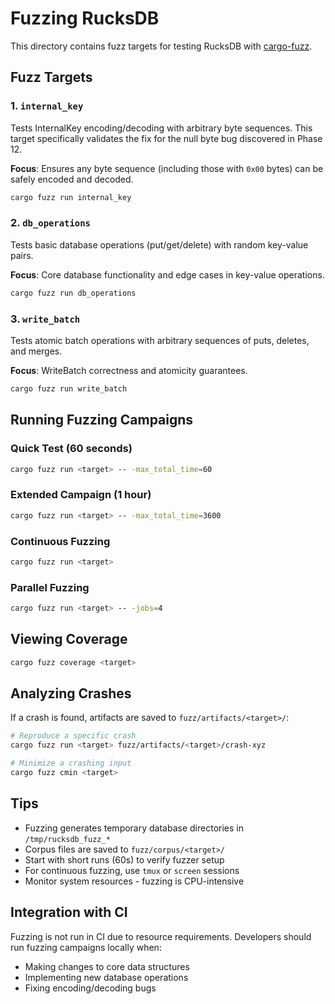 # Fuzzing RucksDB

This directory contains fuzz targets for testing RucksDB with [cargo-fuzz](https://github.com/rust-fuzz/cargo-fuzz).

## Fuzz Targets

### 1. `internal_key`
Tests InternalKey encoding/decoding with arbitrary byte sequences. This target specifically validates the fix for the null byte bug discovered in Phase 12.

**Focus**: Ensures any byte sequence (including those with `0x00` bytes) can be safely encoded and decoded.

```bash
cargo fuzz run internal_key
```

### 2. `db_operations`
Tests basic database operations (put/get/delete) with random key-value pairs.

**Focus**: Core database functionality and edge cases in key-value operations.

```bash
cargo fuzz run db_operations
```

### 3. `write_batch`
Tests atomic batch operations with arbitrary sequences of puts, deletes, and merges.

**Focus**: WriteBatch correctness and atomicity guarantees.

```bash
cargo fuzz run write_batch
```

## Running Fuzzing Campaigns

### Quick Test (60 seconds)
```bash
cargo fuzz run <target> -- -max_total_time=60
```

### Extended Campaign (1 hour)
```bash
cargo fuzz run <target> -- -max_total_time=3600
```

### Continuous Fuzzing
```bash
cargo fuzz run <target>
```

### Parallel Fuzzing
```bash
cargo fuzz run <target> -- -jobs=4
```

## Viewing Coverage
```bash
cargo fuzz coverage <target>
```

## Analyzing Crashes

If a crash is found, artifacts are saved to `fuzz/artifacts/<target>/`:

```bash
# Reproduce a specific crash
cargo fuzz run <target> fuzz/artifacts/<target>/crash-xyz

# Minimize a crashing input
cargo fuzz cmin <target>
```

## Tips

- Fuzzing generates temporary database directories in `/tmp/rucksdb_fuzz_*`
- Corpus files are saved to `fuzz/corpus/<target>/`
- Start with short runs (60s) to verify fuzzer setup
- For continuous fuzzing, use `tmux` or `screen` sessions
- Monitor system resources - fuzzing is CPU-intensive

## Integration with CI

Fuzzing is not run in CI due to resource requirements. Developers should run fuzzing campaigns locally when:
- Making changes to core data structures
- Implementing new database operations
- Fixing encoding/decoding bugs
